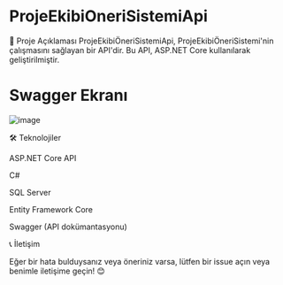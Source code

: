 # ProjeEkibiOneriSistemiApi


📌 Proje Açıklaması
ProjeEkibiÖneriSistemiApi, ProjeEkibiÖneriSistemi'nin çalışmasını sağlayan bir API'dir.
Bu API, ASP.NET Core kullanılarak geliştirilmiştir.

# Swagger Ekranı

![image](https://github.com/user-attachments/assets/d98bddd7-640f-4046-b54f-378ce415eae9)


🛠 Teknolojiler

ASP.NET Core API

C#

SQL Server

Entity Framework Core

Swagger (API dokümantasyonu)


📞 İletişim

Eğer bir hata bulduysanız veya öneriniz varsa, lütfen bir issue açın veya benimle iletişime geçin! 😊
